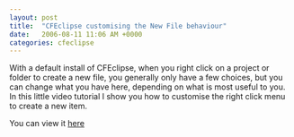 ```yaml
---
layout: post
title:  "CFEclipse customising the New File behaviour"
date:   2006-08-11 11:06 AM +0000
categories: cfeclipse
---
```

With a default install of CFEclipse, when you right click on a project or folder to create a new file, you generally only have a few choices, but you can change what you have here, depending on what is most useful to you. In this little video tutorial I show you how to customise the right click menu to create a new item.

You can view it <a href="http://media.libsyn.com/media/markdrew/AddingRightClickNew.mov">here</a>